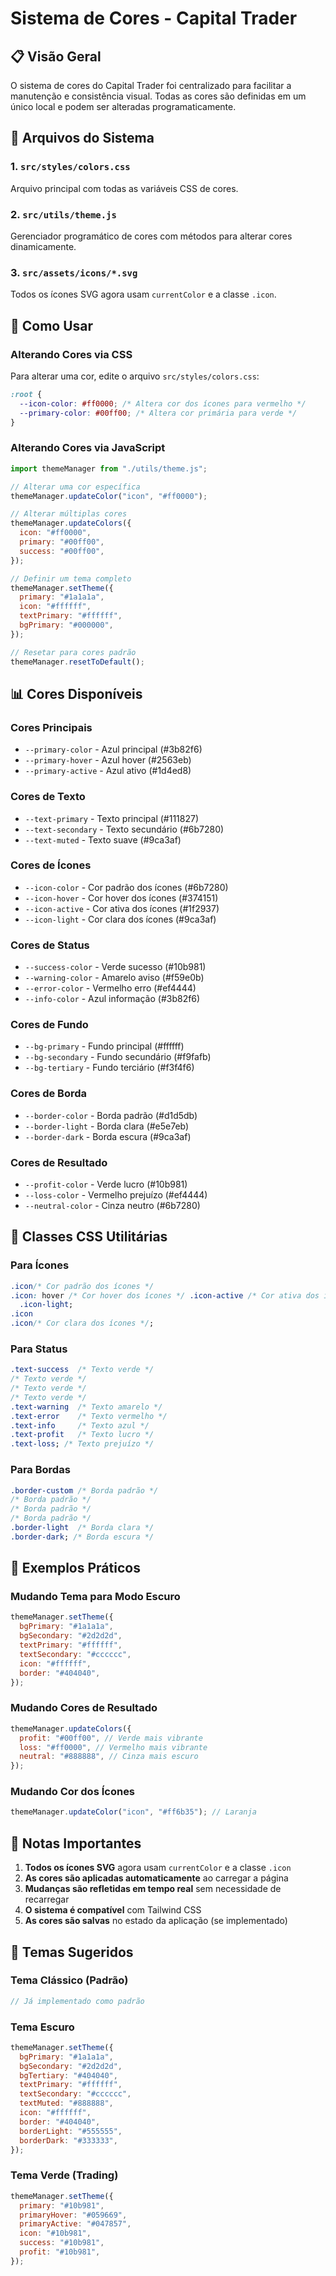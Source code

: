 # Sistema de Cores - Capital Trader

## 📋 Visão Geral

O sistema de cores do Capital Trader foi centralizado para facilitar a manutenção e consistência visual. Todas as cores são definidas em um único local e podem ser alteradas programaticamente.

## 🎨 Arquivos do Sistema

### 1. `src/styles/colors.css`

Arquivo principal com todas as variáveis CSS de cores.

### 2. `src/utils/theme.js`

Gerenciador programático de cores com métodos para alterar cores dinamicamente.

### 3. `src/assets/icons/*.svg`

Todos os ícones SVG agora usam `currentColor` e a classe `.icon`.

## 🚀 Como Usar

### Alterando Cores via CSS

Para alterar uma cor, edite o arquivo `src/styles/colors.css`:

```css
:root {
  --icon-color: #ff0000; /* Altera cor dos ícones para vermelho */
  --primary-color: #00ff00; /* Altera cor primária para verde */
}
```

### Alterando Cores via JavaScript

```javascript
import themeManager from "./utils/theme.js";

// Alterar uma cor específica
themeManager.updateColor("icon", "#ff0000");

// Alterar múltiplas cores
themeManager.updateColors({
  icon: "#ff0000",
  primary: "#00ff00",
  success: "#00ff00",
});

// Definir um tema completo
themeManager.setTheme({
  primary: "#1a1a1a",
  icon: "#ffffff",
  textPrimary: "#ffffff",
  bgPrimary: "#000000",
});

// Resetar para cores padrão
themeManager.resetToDefault();
```

## 📊 Cores Disponíveis

### Cores Principais

- `--primary-color` - Azul principal (#3b82f6)
- `--primary-hover` - Azul hover (#2563eb)
- `--primary-active` - Azul ativo (#1d4ed8)

### Cores de Texto

- `--text-primary` - Texto principal (#111827)
- `--text-secondary` - Texto secundário (#6b7280)
- `--text-muted` - Texto suave (#9ca3af)

### Cores de Ícones

- `--icon-color` - Cor padrão dos ícones (#6b7280)
- `--icon-hover` - Cor hover dos ícones (#374151)
- `--icon-active` - Cor ativa dos ícones (#1f2937)
- `--icon-light` - Cor clara dos ícones (#9ca3af)

### Cores de Status

- `--success-color` - Verde sucesso (#10b981)
- `--warning-color` - Amarelo aviso (#f59e0b)
- `--error-color` - Vermelho erro (#ef4444)
- `--info-color` - Azul informação (#3b82f6)

### Cores de Fundo

- `--bg-primary` - Fundo principal (#ffffff)
- `--bg-secondary` - Fundo secundário (#f9fafb)
- `--bg-tertiary` - Fundo terciário (#f3f4f6)

### Cores de Borda

- `--border-color` - Borda padrão (#d1d5db)
- `--border-light` - Borda clara (#e5e7eb)
- `--border-dark` - Borda escura (#9ca3af)

### Cores de Resultado

- `--profit-color` - Verde lucro (#10b981)
- `--loss-color` - Vermelho prejuízo (#ef4444)
- `--neutral-color` - Cinza neutro (#6b7280)

## 🎯 Classes CSS Utilitárias

### Para Ícones

```css
.icon/* Cor padrão dos ícones */
.icon: hover /* Cor hover dos ícones */ .icon-active /* Cor ativa dos ícones */
  .icon-light;
.icon
.icon/* Cor clara dos ícones */;
```

### Para Status

```css
.text-success  /* Texto verde */
/* Texto verde */
/* Texto verde */
/* Texto verde */
.text-warning  /* Texto amarelo */
.text-error    /* Texto vermelho */
.text-info     /* Texto azul */
.text-profit   /* Texto lucro */
.text-loss; /* Texto prejuízo */
```

### Para Bordas

```css
.border-custom /* Borda padrão */
/* Borda padrão */
/* Borda padrão */
/* Borda padrão */
.border-light  /* Borda clara */
.border-dark; /* Borda escura */
```

## 🔧 Exemplos Práticos

### Mudando Tema para Modo Escuro

```javascript
themeManager.setTheme({
  bgPrimary: "#1a1a1a",
  bgSecondary: "#2d2d2d",
  textPrimary: "#ffffff",
  textSecondary: "#cccccc",
  icon: "#ffffff",
  border: "#404040",
});
```

### Mudando Cores de Resultado

```javascript
themeManager.updateColors({
  profit: "#00ff00", // Verde mais vibrante
  loss: "#ff0000", // Vermelho mais vibrante
  neutral: "#888888", // Cinza mais escuro
});
```

### Mudando Cor dos Ícones

```javascript
themeManager.updateColor("icon", "#ff6b35"); // Laranja
```

## 📝 Notas Importantes

1. **Todos os ícones SVG** agora usam `currentColor` e a classe `.icon`
2. **As cores são aplicadas automaticamente** ao carregar a página
3. **Mudanças são refletidas em tempo real** sem necessidade de recarregar
4. **O sistema é compatível** com Tailwind CSS
5. **As cores são salvas** no estado da aplicação (se implementado)

## 🎨 Temas Sugeridos

### Tema Clássico (Padrão)

```javascript
// Já implementado como padrão
```

### Tema Escuro

```javascript
themeManager.setTheme({
  bgPrimary: "#1a1a1a",
  bgSecondary: "#2d2d2d",
  bgTertiary: "#404040",
  textPrimary: "#ffffff",
  textSecondary: "#cccccc",
  textMuted: "#888888",
  icon: "#ffffff",
  border: "#404040",
  borderLight: "#555555",
  borderDark: "#333333",
});
```

### Tema Verde (Trading)

```javascript
themeManager.setTheme({
  primary: "#10b981",
  primaryHover: "#059669",
  primaryActive: "#047857",
  icon: "#10b981",
  success: "#10b981",
  profit: "#10b981",
});
```
